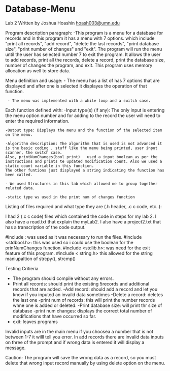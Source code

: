 # Database-Menu
Lab 2
Written by Joshua Hoashin     hoash003@umn.edu

Program description paragraph:
    -This program is a menu for a database for records and in this program it has a
     menu with 7 options. which include "print all records", "add record", "delete the last records", 
    "print database size", "print number of changes" and "exit". The program will run the menu until the user
     has selected number 7 to exit the program. It allows the user to add records, print all the records, delete a record, 
     print the database size, number of changes the program, and exit. This program uses memory allocation as well to store data.


Menu definition and usage:
     - The menu has a list of has 7 options that are displayed  and after one is selected it displayes the operation of that function.

     - The menu was implemented with a while loop and a switch case.

Each function defined with:
    -Input type(s) (if any): The only input is entering the menu option number and for adding to the record the user will
    need to enter the required information.

    -Output type: Displays the menu and the function of the selected item on the menu.

    -Algorithm description: The algorithm that is used is not advanced it is the basic coding , stuff like the menu being printed, user input scanner, the switch case.
    Also, printNumChanges(bool print)   used a input boolean as per the instructions and prints te updated modification count. Also we used a static count variable in this function.
    The other funtions just displayed a string indicating the function has been called.

    - We used Structures in this lab which allowed me to group together related data.

    -static type ws used in the print num of changes function

Listing of files required and what type they are (.h header, .c c code, etc..):

I had 2 (.c c code) files which contained the code in steps for my lab 2.
I also have a read.txt that explain the myLab2.
I also have a project2.txt that has a transcription of the code output.

#include <stdio> : was used as it was necessary to run the files.
#include <stdbool.h>: this was used so i could use the boolean for the prinNumChanges function.
#include <stdlib.h>: was need for the exit feature of this program.
#include < string.h> this allowed for the string maniupaltion of strcpy(), strcmp()


Testing Critieria

- The program should compile without any errors.
- Print all records: should print the existing 5records and additional records that are added.
-Add record: should add a record and let you know if you inputed an invaild data sometimes
-Delete a record: deletes the last one
-print num of records: this will print the number records whne one is added or deleted.
-Print database size: will print thr size of database
-print num changes: displays the correct total number of modifications that have occurred so far.
- exit: leaves programs

Invalid inputs are in the main menu if you choosea a number that is not between 1-7 it willl tell you error.
In add records there are invalid data inputs on three of the prompt and if wrong data is entered it will display a message.

Caution: The program will save the wrong data as a record, so you must delete that wrong input record manually by using delete option on the menu.
